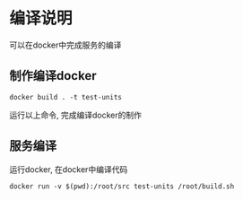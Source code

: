 # 编译说明

可以在docker中完成服务的编译

## 制作编译docker

```
docker build . -t test-units
```

运行以上命令, 完成编译docker的制作

## 服务编译

运行docker, 在docker中编译代码
```
docker run -v $(pwd):/root/src test-units /root/build.sh
```